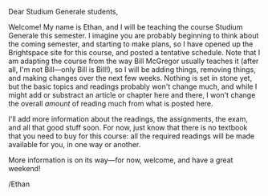 Dear Studium Generale students,

Welcome! My name is Ethan, and I will be teaching the course Studium Generale this semester. I imagine you are probably beginning to think about the coming semester, and starting to make plans, so I have opened up the Brightspace site for this course, and posted a tentative schedule. Note that I am adapting the course from the way Bill McGregor usually teaches it (after all, I'm not Bill—only Bill is Bill!), so I will be adding things, removing things, and making changes over the next few weeks. Nothing is set in stone yet, but the basic topics and readings probably won't change much, and while I might add or substract an article or chapter here and there, I won't change the overall _amount_ of reading much from what is posted here.

I'll add more information about the readings, the assignments, the exam, and all that good stuff soon. For now, just know that there is no textbook that you need to buy for this course: all the required readings will be made available for you, in one way or another. 

More information is on its way—for now, welcome, and have a great weekend!

/Ethan

